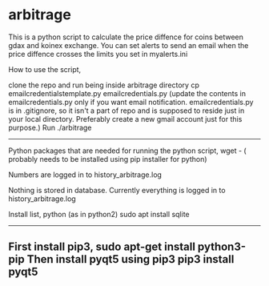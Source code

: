 # arbitrage

This is a python script to calculate the price diffence for coins between gdax and koinex exchange.
You can set alerts to send an email when the price diffence crosses the limits you set in myalerts.ini


How to use the script,

clone the repo and run being inside arbitrage directory
cp emailcredentialstemplate.py emailcredentials.py (update the contents in emailcredentials.py only if you want email notification. emailcredentials.py is in .gitignore, so it isn't a part of repo and is supposed to reside just in your local directory. Preferably create a new gmail account just for this purpose.)
Run ./arbitrage


----------------------------------------------------------------
Python packages that are needed for running the python script,
wget -  ( probably needs to be installed using pip installer for python)

Numbers are logged in to history_arbitrage.log

Nothing is stored in database. Currently everything is logged in to history_arbitrage.log

Install list,
python (as in python2)
sudo apt install sqlite

-----------------
First install pip3,
sudo apt-get install python3-pip
Then install pyqt5 using pip3
pip3 install pyqt5
-----------------

